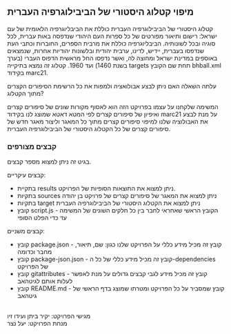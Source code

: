 ## מיפוי קטלוג היסטורי של הביבילוגרפיה העברית
קטלוג היסטורי של הביבילוגרפיה העברית כוללת את הביבליוגרפיה הלאומית של עם ישראל: רישום ותיאור מפורטים של כל ספרות העם היהודי שנדפסה באות עברית, לכל סוגיה ובכל לשונותיה. הביבליוגרפיה כוללת את מרבית הספרים, החוברות וכתבי העת שנדפסו בעברית, יידיש, לדינו, ערבית יהודית ובלשונות יהודיות אחרות, שנמצאים באוספים במדינת ישראל ומחוצה לה, ואשר נדפסו החל מראשית הדפוס העברי (בערך בשנת 1460) ועד 1960. קטלוג זה נמצא בתיקייה targets תחת שם הקובץ bhball.xml בקידוד marc21.

עלתה השאלה האם ניתן לבצע אבולואציה ולמפות את כל הרשימת הסיפורים הקצרים מתוך הקטלוג?

המשימה שלקחנו על עצמו בפרויקט הזה הוא לאסוף מקורות שונים של סיפורים קצרים ואיפיון של סיפורים קצרים לפי המטא דאטא שמוצג לנו בקידוד marc21 על מנת לבצע את
האבולוציה שלנו למיפוי סיפורים קצרים מתוך כל המאגר וליצור מאגר חדש של סיפורים קצרים של כל הקטלוג היסטורי של הביבילוגרפיה העברית.

### קבצים מצורפים
בגיט זה ניתן למצוא מספר קבצים.

קבצים עיקריים:
- בתקיית results ניתן למצוא את התוצאות הסופיות של הפרויקט.
- בתקיות sources ניתן למצוא את המאגר של סיפורים קצרים של פרויקט בן יהודה
- בתקיות target ניתן למצוא את הקטלוג היסטורי של הביבילוגרפיה העברית
- קובץ script.js - הקובץ הראשי שאחראי לחבר בין כל חלקים השונים של המשימה עד כדי הפלט הסופי

קבצים משניים:
- קובץ package.json - קובץ זה מכיל מידע כללי על הפרויקט שלנו כגון: שם, תיאור, מחבר וכדומה
- קובץ package-json.json - קובץ זה מכיל מידע כללי של כל ה-dependencies של הפרויקט
- קובץ gitattributes - קובץ זה מכיל מידע לגבי קבצים גדולים על מנת לאפשר לעלות אותם לגיטהאב
- קובץ README.md - קובץ שמסביר על כל הפרויקט ומטרתו שמוצג בדף הראשי של גיטהאב
##
מגישי הפרויקט: יקיר ביתן ועידו זיו <br />
מנחת הפרויקט: יעל נצר

